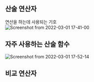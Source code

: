 ## 산술 연산자

연산을 하는데 사용되는 기호  
![Screenshot from 2022-03-01 17-41-00](https://user-images.githubusercontent.com/75714519/156134725-d0d8cfd7-83a8-4fa2-a3ba-8bdb67a8bc0d.png)

자주 사용하는 산술 함수  
----
![Screenshot from 2022-03-01 17-52-14](https://user-images.githubusercontent.com/75714519/156136640-cd98e0a3-095a-49ef-9637-aca95313ba65.png)

비교 연산자
-----
 
